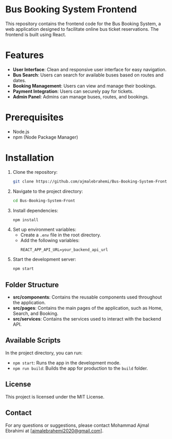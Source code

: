 # Bus Booking System Frontend

This repository contains the frontend code for the Bus Booking System, a web application designed to facilitate online bus ticket reservations. The frontend is built using React.

# Features

- **User Interface**: Clean and responsive user interface for easy navigation.
- **Bus Search**: Users can search for available buses based on routes and dates.
- **Booking Management**: Users can view and manage their bookings.
- **Payment Integration**: Users can securely pay for tickets.
- **Admin Panel**: Admins can manage buses, routes, and bookings.

# Prerequisites

- Node.js
- npm (Node Package Manager)

# Installation

1. Clone the repository:
   ```bash
   git clone https://github.com/ajmalebrahemi/Bus-Booking-System-Front.git
   ```
2. Navigate to the project directory:
   ```bash
   cd Bus-Booking-System-Front
   ```
3. Install dependencies:
   ```bash
   npm install
   ```
4. Set up environment variables:
   - Create a `.env` file in the root directory.
   - Add the following variables:
     ```env
     REACT_APP_API_URL=your_backend_api_url
     ```
5. Start the development server:
   ```bash
   npm start
   ```

## Folder Structure

- **src/components**: Contains the reusable components used throughout the application.
- **src/pages**: Contains the main pages of the application, such as Home, Search, and Booking.
- **src/services**: Contains the services used to interact with the backend API.

## Available Scripts

In the project directory, you can run:

- `npm start`: Runs the app in the development mode.
- `npm run build`: Builds the app for production to the `build` folder.

## License

This project is licensed under the MIT License.

## Contact

For any questions or suggestions, please contact Mohammad Ajmal Ebrahimi at [ajmalebrahemi2020@gmail.com].
```
